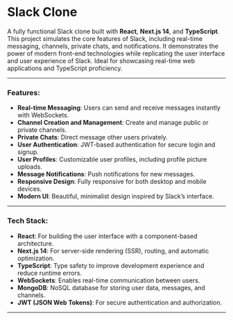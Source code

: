 # Slack Clone

A fully functional Slack clone built with **React**, **Next.js 14**, and **TypeScript**. This project simulates the core features of Slack, including real-time messaging, channels, private chats, and notifications. It demonstrates the power of modern front-end technologies while replicating the user interface and user experience of Slack. Ideal for showcasing real-time web applications and TypeScript proficiency.

---

### Features:
- **Real-time Messaging**: Users can send and receive messages instantly with WebSockets.
- **Channel Creation and Management**: Create and manage public or private channels.
- **Private Chats**: Direct message other users privately.
- **User Authentication**: JWT-based authentication for secure login and signup.
- **User Profiles**: Customizable user profiles, including profile picture uploads.
- **Message Notifications**: Push notifications for new messages.
- **Responsive Design**: Fully responsive for both desktop and mobile devices.
- **Modern UI**: Beautiful, minimalist design inspired by Slack’s interface.

---

### Tech Stack:
- **React**: For building the user interface with a component-based architecture.
- **Next.js 14**: For server-side rendering (SSR), routing, and automatic optimization.
- **TypeScript**: Type safety to improve development experience and reduce runtime errors.
- **WebSockets**: Enables real-time communication between users.
- **MongoDB**: NoSQL database for storing user data, messages, and channels.
- **JWT (JSON Web Tokens)**: For secure authentication and authorization.

---
